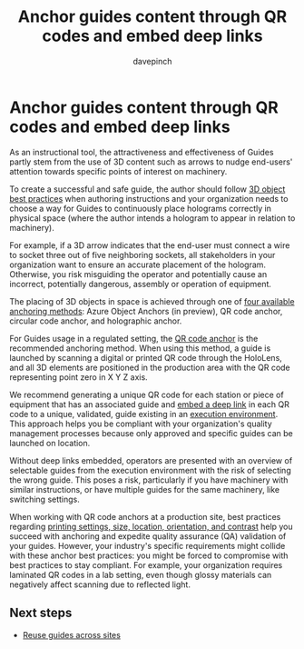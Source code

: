 ﻿---
title: Anchor guides content through QR codes and embed deep links
description: Learn about anchoring guides content to pieces of equipment with QR codes and embedded QR code links when implementing Dynamics 365 Guides in a regulated industry
ms.date: 03/13/2023
ms.topic: conceptual
author: davepinch
ms.author: davepinch
ms-reviewer: m-hartmann
ms.custom: bap-template
---

# Anchor guides content through QR codes and embed deep links

As an instructional tool, the attractiveness and effectiveness of Guides partly stem from the use of 3D content such as arrows to nudge end-users' attention towards specific points of interest on machinery.

To create a successful and safe guide, the author should follow [3D object best practices](../hololens-app-place-holograms.md#best-practices-for-working-with-3d-content) when authoring instructions and your organization needs to choose a way for Guides to continuously place holograms correctly in physical space (where the author intends a hologram to appear in relation to machinery).

For example, if a 3D arrow indicates that the end-user must connect a wire to socket three out of five neighboring sockets, all stakeholders in your organization want to ensure an accurate placement of the hologram. Otherwise, you risk misguiding the operator and potentially cause an incorrect, potentially dangerous, assembly or operation of equipment.  

The placing of 3D objects in space is achieved through one of [four available anchoring methods](../pc-app-anchor.md#four-ways-to-anchor-a-guide): Azure Object Anchors (in preview), QR code anchor, circular code anchor, and holographic anchor.

For Guides usage in a regulated setting, the [QR code anchor](../pc-app-anchor-qr-code.md) is the recommended anchoring method. When using this method, a guide is launched by scanning a digital or printed QR code through the HoloLens, and all 3D elements are positioned in the production area with the QR code representing point zero in X Y Z axis.

We recommend generating a unique QR code for each station or piece of equipment that has an associated guide and [embed a deep link](../pc-app-anchor-embed-qr-code-link.md) in each QR code to a unique, validated, guide existing in an [execution environment](govern-guides-through-power-platform-environments-and-power-apps.md#example-environment-3-execution-environment). This approach helps you be compliant with your organization's quality management processes because only approved and specific guides can be launched on location.

Without deep links embedded, operators are presented with an overview of selectable guides from the execution environment with the risk of selecting the wrong guide. This poses a risk, particularly if you have machinery with similar instructions, or have multiple guides for the same machinery, like switching settings.

When working with QR code anchors at a production site, best practices regarding [printing settings, size, location, orientation, and contrast](../pc-app-anchor-qr-code.md#best-practices-for-qr-code-anchors) help you succeed with anchoring and expedite quality assurance (QA) validation of your guides. However, your industry's specific requirements might collide with these anchor best practices: you might be forced to compromise with best practices to stay compliant. For example, your organization requires laminated QR codes in a lab setting, even though glossy materials can negatively affect scanning due to reflected light.

## Next steps

- [Reuse guides across sites](reuse-guides-across-sites.md)
